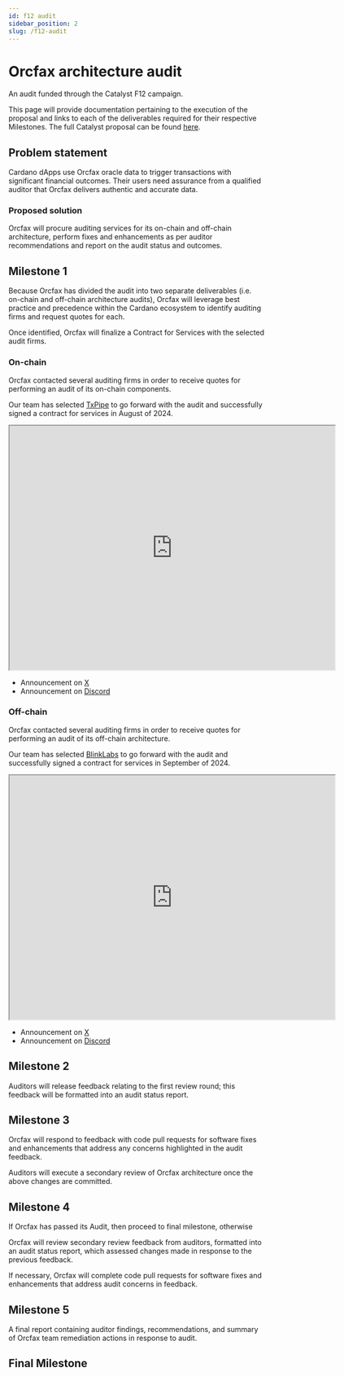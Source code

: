 ```yaml
---
id: f12 audit
sidebar_position: 2
slug: /f12-audit
---
```


# Orcfax architecture audit

An audit funded through the Catalyst F12 campaign.

This page will provide documentation pertaining to the execution of the proposal
and links to each of the deliverables required for their respective Milestones.
The full Catalyst proposal can be found [here][cat-1].

[cat-1]: https://projectcatalyst.io/funds/12/f12-cardano-use-cases-product/orcfax-architecture-audit

## Problem statement

Cardano dApps use Orcfax oracle data to trigger transactions with significant
financial outcomes. Their users need assurance from a qualified auditor that
Orcfax delivers authentic and accurate data.

### Proposed solution

Orcfax will procure auditing services for its on-chain and off-chain
architecture, perform fixes and enhancements as per auditor recommendations and
report on the audit status and outcomes.

## Milestone 1

Because Orcfax has divided the audit into two separate deliverables
(i.e. on-chain and off-chain architecture audits), Orcfax will leverage best
practice and precedence within the Cardano ecosystem to identify auditing firms
and request quotes for each.

Once identified, Orcfax will finalize a Contract for Services with the selected
audit firms.

### On-chain

Orcfax contacted several auditing firms in order to receive quotes for
performing an audit of its on-chain components.

Our team has selected [TxPipe][m1-1] to go forward with the audit and
successfully signed a contract for services in August of 2024.

<!-- markdownlint-disable MD013 -->

<iframe src="https://drive.google.com/file/d/1aKiyGWJ_mjKF5pcp8JQgdYzo9b5tnll0/view?usp=drive_link" width="640" height="480" allow="autoplay"></iframe>

<!-- markdownlint-enable MD013 -->

* Announcement on [X][m1-2]
* Announcement on [Discord][m1-3]

[m1-1]: https://txpipe.io/
[m1-2]: https://x.com/orcfax/status/1828499168609837088
[m1-3]: https://discord.com/channels/918870284331802674/1082742450268942386/1278059047571951738

### Off-chain

Orcfax contacted several auditing firms in order to receive quotes for
performing an audit of its off-chain architecture.

Our team has selected [BlinkLabs][m1-4] to go forward with the audit and
successfully signed a contract for services in September of 2024.

<!-- markdownlint-disable MD013 -->

<iframe src="https://drive.google.com/file/d/105O8V3EtKTEL6f3hu4_sKRNHNm-VK9Wz/view?usp=drive_link" width="640" height="480" allow="autoplay"></iframe>

<!-- markdownlint-enable MD013 -->

* Announcement on [X][m1-5]
* Announcement on [Discord][m1-6]

[m1-4]: https://blinklabs.io/
[m1-5]: https://x.com/orcfax/status/1840374361695404438
[m1-6]: https://discord.com/channels/918870284331802674/1082742450268942386/1290427915850350642

## Milestone 2

Auditors will release feedback relating to the first review round; this feedback
will be formatted into an audit status report.

## Milestone 3

Orcfax will respond to feedback with code pull requests for software fixes and
enhancements that address any concerns highlighted in the audit feedback.

Auditors will execute a secondary review of Orcfax architecture once the above
changes are committed.

## Milestone 4

If Orcfax has passed its Audit, then proceed to final milestone, otherwise

Orcfax will review secondary review feedback from auditors, formatted into an
audit status report, which assessed changes made in response to the previous
feedback.

If necessary, Orcfax will complete code pull requests for software fixes and
enhancements that address audit concerns in feedback.

## Milestone 5

A final report containing auditor findings, recommendations, and summary of
Orcfax team remediation actions in response to audit.

## Final Milestone
